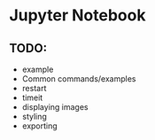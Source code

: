 # Jupyter Notebook

## TODO:
- example
- Common commands/examples
 - restart
 - timeit
 - displaying images
- styling
- exporting